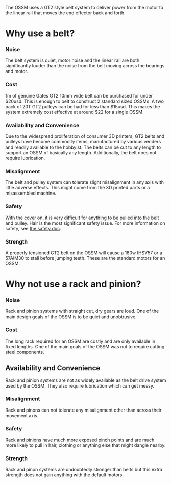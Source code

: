 The OSSM uses a GT2 style belt system to deliver power from the motor to the linear rail that moves the end effector back and forth. 

# Why use a belt?
### Noise
The belt system is quiet, motor noise and the linear rail are both significantly louder than the noise from the belt moving across the bearings and motor. 
### Cost
1m of genuine Gates GT2 10mm wide belt can be purchased for under $20usd. This is enough to belt to construct 2 standard sized OSSMs. A two pack of 20T GT2 pulleys can be had for less than $15usd. This makes the system extremely cost effective at around $22 for a single OSSM. 
### Availability and Convenience
Due to the widespread proliferation of consumer 3D printers, GT2 belts and pulleys have become commodity items, manufactured by various venders and readily available to the hobbyist. The belts can be cut to any length to support an OSSM of basically any length. Additionally, the belt does not require lubrication. 
### Misalignment
The belt and pulley system can tolerate slight misalignment in any axis with little adverse effects. This might come from the 3D printed parts or a misassembled machine.
### Safety
With the cover on, it is very difficult for anything to be pulled into the belt and pulley. Hair is the most significant safety issue. For more information on safety, see [the safety doc](../safety.md). 
### Strength
A properly tensioned GT2 belt on the OSSM will cause a 180w IHSV57 or a 57AIM30 to stall before jumping teeth. These are the standard motors for an OSSM.

# Why not use a rack and pinion?
### Noise
Rack and pinion systems with straight cut, dry gears are loud. One of the main design goals of the OSSM is to be quiet and unobtrusive. 
### Cost
The long rack required for an OSSM are costly and are only available in fixed lengths. One of the main goals of the OSSM was not to require cutting steel components. 
## Availability and Convenience
Rack and pinion systems are not as widely available as the belt drive system used by the OSSM. They also require lubrication which can get messy.
### Misalignment
Rack and pinons can not tolerate any misalignment other than across their movement axis.
### Safety
Rack and pinions have much more exposed pinch points and are much more likely to pull in hair, clothing or anything else that might dangle nearby.
### Strength
Rack and pinon systems are undoubtedly stronger than belts but this extra strength does not gain anything with the default motors.